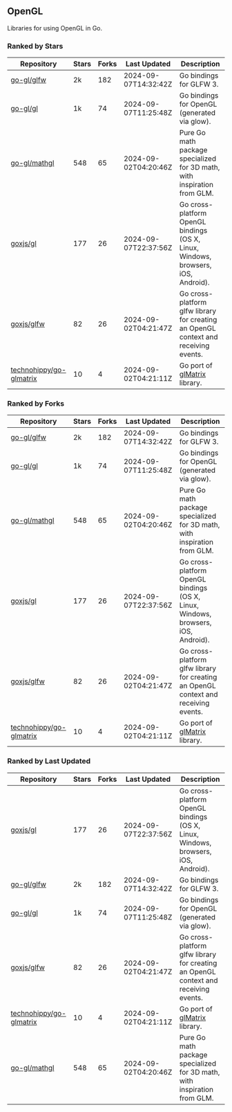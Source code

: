 ## OpenGL

Libraries for using OpenGL in Go.

### Ranked by Stars

| Repository | Stars | Forks | Last Updated | Description | 
|------------|-------|-------|--------------|-------------|
| [go-gl/glfw](https://github.com/go-gl/glfw) | 2k | 182 | 2024-09-07T14:32:42Z |  Go bindings for GLFW 3. |
| [go-gl/gl](https://github.com/go-gl/gl) | 1k | 74 | 2024-09-07T11:25:48Z |  Go bindings for OpenGL (generated via glow). |
| [go-gl/mathgl](https://github.com/go-gl/mathgl) | 548 | 65 | 2024-09-02T04:20:46Z |  Pure Go math package specialized for 3D math, with inspiration from GLM. |
| [goxjs/gl](https://github.com/goxjs/gl) | 177 | 26 | 2024-09-07T22:37:56Z |  Go cross-platform OpenGL bindings (OS X, Linux, Windows, browsers, iOS, Android). |
| [goxjs/glfw](https://github.com/goxjs/glfw) | 82 | 26 | 2024-09-02T04:21:47Z |  Go cross-platform glfw library for creating an OpenGL context and receiving events. |
| [technohippy/go-glmatrix](https://github.com/technohippy/go-glmatrix) | 10 | 4 | 2024-09-02T04:21:11Z |  Go port of [glMatrix](https://glmatrix.net/) library. |

### Ranked by Forks

| Repository | Stars | Forks | Last Updated | Description | 
|------------|-------|-------|--------------|-------------|
| [go-gl/glfw](https://github.com/go-gl/glfw) | 2k | 182 | 2024-09-07T14:32:42Z |  Go bindings for GLFW 3. |
| [go-gl/gl](https://github.com/go-gl/gl) | 1k | 74 | 2024-09-07T11:25:48Z |  Go bindings for OpenGL (generated via glow). |
| [go-gl/mathgl](https://github.com/go-gl/mathgl) | 548 | 65 | 2024-09-02T04:20:46Z |  Pure Go math package specialized for 3D math, with inspiration from GLM. |
| [goxjs/gl](https://github.com/goxjs/gl) | 177 | 26 | 2024-09-07T22:37:56Z |  Go cross-platform OpenGL bindings (OS X, Linux, Windows, browsers, iOS, Android). |
| [goxjs/glfw](https://github.com/goxjs/glfw) | 82 | 26 | 2024-09-02T04:21:47Z |  Go cross-platform glfw library for creating an OpenGL context and receiving events. |
| [technohippy/go-glmatrix](https://github.com/technohippy/go-glmatrix) | 10 | 4 | 2024-09-02T04:21:11Z |  Go port of [glMatrix](https://glmatrix.net/) library. |

### Ranked by Last Updated

| Repository | Stars | Forks | Last Updated | Description | 
|------------|-------|-------|--------------|-------------|
| [goxjs/gl](https://github.com/goxjs/gl) | 177 | 26 | 2024-09-07T22:37:56Z |  Go cross-platform OpenGL bindings (OS X, Linux, Windows, browsers, iOS, Android). |
| [go-gl/glfw](https://github.com/go-gl/glfw) | 2k | 182 | 2024-09-07T14:32:42Z |  Go bindings for GLFW 3. |
| [go-gl/gl](https://github.com/go-gl/gl) | 1k | 74 | 2024-09-07T11:25:48Z |  Go bindings for OpenGL (generated via glow). |
| [goxjs/glfw](https://github.com/goxjs/glfw) | 82 | 26 | 2024-09-02T04:21:47Z |  Go cross-platform glfw library for creating an OpenGL context and receiving events. |
| [technohippy/go-glmatrix](https://github.com/technohippy/go-glmatrix) | 10 | 4 | 2024-09-02T04:21:11Z |  Go port of [glMatrix](https://glmatrix.net/) library. |
| [go-gl/mathgl](https://github.com/go-gl/mathgl) | 548 | 65 | 2024-09-02T04:20:46Z |  Pure Go math package specialized for 3D math, with inspiration from GLM. |

